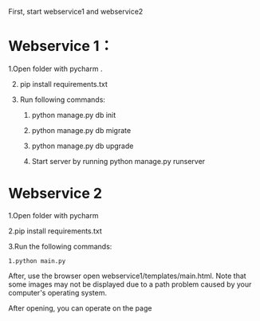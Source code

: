 
First, start webservice1 and webservice2

# Webservice 1：

1.Open folder with pycharm .

2. pip install requirements.txt

3. Run following commands:
    1. python manage.py db init
    
    2. python manage.py db migrate

    3. python manage.py db upgrade

    4. Start server by running python manage.py runserver
# Webservice 2

1.Open folder with pycharm

2.pip install requirements.txt

3.Run the following commands:

    1.python main.py

After, use the browser open webservice1/templates/main.html. Note that some images may not be displayed due to a path problem caused by your computer's operating system.

After opening, you can operate on the page

